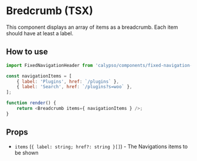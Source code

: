 # Bredcrumb (TSX)

This component displays an array of items as a breadcrumb.
Each item should have at least a label.

## How to use

```js
import FixedNavigationHeader from 'calypso/components/fixed-navigation-header';

const navigationItems = [
	{ label: 'Plugins', href: `/plugins` },
	{ label: 'Search', href: `/plugins?s=woo` },
];

function render() {
	return <Breadcrumb items={ navigationItems } />;
}
```

## Props

- `items` (`{ label: string; href?: string }[]`) - The Navigations items to be shown
